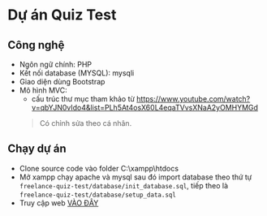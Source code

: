 # Dự án Quiz Test

## Công nghệ

- Ngôn ngữ chính: PHP
- Kết nối database (MYSQL): mysqli
- Giao diện dùng Bootstrap
- Mô hình MVC:
  - cấu trúc thư mục tham khảo từ https://www.youtube.com/watch?v=qbYJN0vIdo4&list=PLh5At4osX60L4eqaTVvsXNaA2yOMHYMGd
  > Có chỉnh sửa theo cá nhân.

## Chạy dự án
- Clone source code vào folder C:\xampp\htdocs
- Mở xampp chạy apache và mysql sau đó import database theo thứ tự `freelance-quiz-test/database/init_database.sql`, tiếp theo là `freelance-quiz-test/database/setup_data.sql`
- Truy cập web [VÀO ĐÂY](http://localhost/freelance-quiz-test/?controller=user&action=login)
